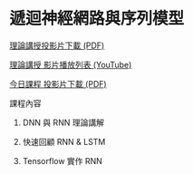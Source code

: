 # 遞迴神經網路與序列模型

[理論講授投影片下載 \(PDF\)](https://drive.google.com/file/d/1tBUn-uCBX7Q1p6yEgGLsRIVnIfn9kJPN/view)

[理論講授 影片播放列表 \(YouTube\)](https://www.youtube.com/playlist?list=PL1f_B9coMEeAaZ1-Cgakm4HeYx6YTE70R)

[今日課程 投影片下載 \(PDF\)](https://drive.google.com/file/d/1t0o0S6ITrRVrFT2KQghgpYsXVFoyoLuK/view)



課程內容

1. DNN 與 RNN 理論講解

2. 快速回顧 RNN & LSTM

3. Tensorflow 實作 RNN



